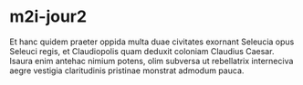 # m2i-jour2

Et hanc quidem praeter oppida multa duae civitates exornant Seleucia opus Seleuci regis, et Claudiopolis quam deduxit coloniam Claudius Caesar. Isaura enim antehac nimium potens, olim subversa ut rebellatrix interneciva aegre vestigia claritudinis pristinae monstrat admodum pauca.

